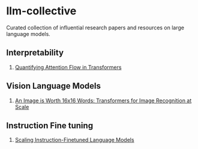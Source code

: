 # llm-collective
Curated collection of influential research papers and resources on large language models.

## Interpretability
1. [Quantifying Attention Flow in Transformers](https://arxiv.org/abs/2005.00928)

## Vision Language Models
1. [An Image is Worth 16x16 Words: Transformers for Image Recognition at Scale](https://arxiv.org/abs/2010.11929)

## Instruction Fine tuning
1. [Scaling Instruction-Finetuned Language Models](https://arxiv.org/abs/2210.11416)


